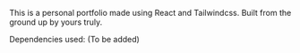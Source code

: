 This is a personal portfolio made using React and Tailwindcss. Built from the ground up by yours truly.

Dependencies used: (To be added)
